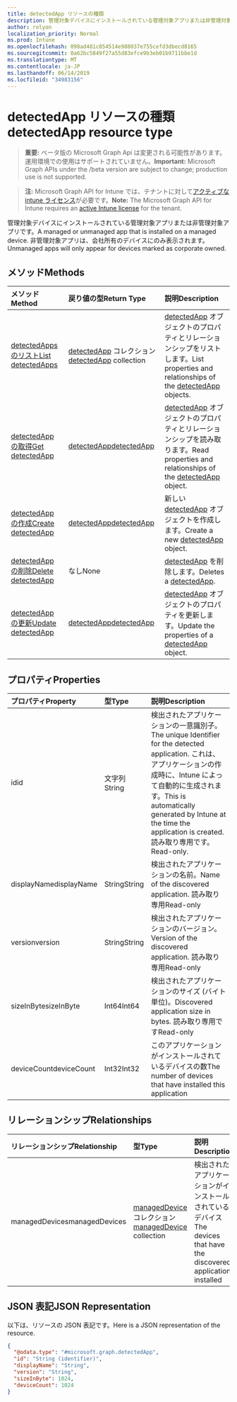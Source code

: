 ```yaml
---
title: detectedApp リソースの種類
description: 管理対象デバイスにインストールされている管理対象アプリまたは非管理対象アプリです。 非管理対象アプリは、会社所有のデバイスにのみ表示されます。
author: rolyon
localization_priority: Normal
ms.prod: Intune
ms.openlocfilehash: 098ad481c854514e988037e755cefd3dbecd8165
ms.sourcegitcommit: 0a62bc5849f27a55d83efce9b3eb01b9711bbe1d
ms.translationtype: MT
ms.contentlocale: ja-JP
ms.lasthandoff: 06/14/2019
ms.locfileid: "34983156"
---
```

# <a name="detectedapp-resource-type"></a><span data-ttu-id="4e312-104">detectedApp リソースの種類</span><span class="sxs-lookup"><span data-stu-id="4e312-104">detectedApp resource type</span></span>

> <span data-ttu-id="4e312-105">**重要:** ベータ版の Microsoft Graph Api は変更される可能性があります。運用環境での使用はサポートされていません。</span><span class="sxs-lookup"><span data-stu-id="4e312-105">**Important:** Microsoft Graph APIs under the /beta version are subject to change; production use is not supported.</span></span>

> <span data-ttu-id="4e312-106">**注:** Microsoft Graph API for Intune では、テナントに対して[アクティブな intune ライセンス](https://go.microsoft.com/fwlink/?linkid=839381)が必要です。</span><span class="sxs-lookup"><span data-stu-id="4e312-106">**Note:** The Microsoft Graph API for Intune requires an [active Intune license](https://go.microsoft.com/fwlink/?linkid=839381) for the tenant.</span></span>

<span data-ttu-id="4e312-107">管理対象デバイスにインストールされている管理対象アプリまたは非管理対象アプリです。</span><span class="sxs-lookup"><span data-stu-id="4e312-107">A managed or unmanaged app that is installed on a managed device.</span></span> <span data-ttu-id="4e312-108">非管理対象アプリは、会社所有のデバイスにのみ表示されます。</span><span class="sxs-lookup"><span data-stu-id="4e312-108">Unmanaged apps will only appear for devices marked as corporate owned.</span></span>

## <a name="methods"></a><span data-ttu-id="4e312-109">メソッド</span><span class="sxs-lookup"><span data-stu-id="4e312-109">Methods</span></span>
|<span data-ttu-id="4e312-110">メソッド</span><span class="sxs-lookup"><span data-stu-id="4e312-110">Method</span></span>|<span data-ttu-id="4e312-111">戻り値の型</span><span class="sxs-lookup"><span data-stu-id="4e312-111">Return Type</span></span>|<span data-ttu-id="4e312-112">説明</span><span class="sxs-lookup"><span data-stu-id="4e312-112">Description</span></span>|
|:---|:---|:---|
|[<span data-ttu-id="4e312-113">detectedApps のリスト</span><span class="sxs-lookup"><span data-stu-id="4e312-113">List detectedApps</span></span>](../api/intune-devices-detectedapp-list.md)|<span data-ttu-id="4e312-114">[detectedApp](../resources/intune-devices-detectedapp.md) コレクション</span><span class="sxs-lookup"><span data-stu-id="4e312-114">[detectedApp](../resources/intune-devices-detectedapp.md) collection</span></span>|<span data-ttu-id="4e312-115">[detectedApp](../resources/intune-devices-detectedapp.md) オブジェクトのプロパティとリレーションシップをリストします。</span><span class="sxs-lookup"><span data-stu-id="4e312-115">List properties and relationships of the [detectedApp](../resources/intune-devices-detectedapp.md) objects.</span></span>|
|[<span data-ttu-id="4e312-116">detectedApp の取得</span><span class="sxs-lookup"><span data-stu-id="4e312-116">Get detectedApp</span></span>](../api/intune-devices-detectedapp-get.md)|[<span data-ttu-id="4e312-117">detectedApp</span><span class="sxs-lookup"><span data-stu-id="4e312-117">detectedApp</span></span>](../resources/intune-devices-detectedapp.md)|<span data-ttu-id="4e312-118">[detectedApp](../resources/intune-devices-detectedapp.md) オブジェクトのプロパティとリレーションシップを読み取ります。</span><span class="sxs-lookup"><span data-stu-id="4e312-118">Read properties and relationships of the [detectedApp](../resources/intune-devices-detectedapp.md) object.</span></span>|
|[<span data-ttu-id="4e312-119">detectedApp の作成</span><span class="sxs-lookup"><span data-stu-id="4e312-119">Create detectedApp</span></span>](../api/intune-devices-detectedapp-create.md)|[<span data-ttu-id="4e312-120">detectedApp</span><span class="sxs-lookup"><span data-stu-id="4e312-120">detectedApp</span></span>](../resources/intune-devices-detectedapp.md)|<span data-ttu-id="4e312-121">新しい [detectedApp](../resources/intune-devices-detectedapp.md) オブジェクトを作成します。</span><span class="sxs-lookup"><span data-stu-id="4e312-121">Create a new [detectedApp](../resources/intune-devices-detectedapp.md) object.</span></span>|
|[<span data-ttu-id="4e312-122">detectedApp の削除</span><span class="sxs-lookup"><span data-stu-id="4e312-122">Delete detectedApp</span></span>](../api/intune-devices-detectedapp-delete.md)|<span data-ttu-id="4e312-123">なし</span><span class="sxs-lookup"><span data-stu-id="4e312-123">None</span></span>|<span data-ttu-id="4e312-124">[detectedApp](../resources/intune-devices-detectedapp.md) を削除します。</span><span class="sxs-lookup"><span data-stu-id="4e312-124">Deletes a [detectedApp](../resources/intune-devices-detectedapp.md).</span></span>|
|[<span data-ttu-id="4e312-125">detectedApp の更新</span><span class="sxs-lookup"><span data-stu-id="4e312-125">Update detectedApp</span></span>](../api/intune-devices-detectedapp-update.md)|[<span data-ttu-id="4e312-126">detectedApp</span><span class="sxs-lookup"><span data-stu-id="4e312-126">detectedApp</span></span>](../resources/intune-devices-detectedapp.md)|<span data-ttu-id="4e312-127">[detectedApp](../resources/intune-devices-detectedapp.md) オブジェクトのプロパティを更新します。</span><span class="sxs-lookup"><span data-stu-id="4e312-127">Update the properties of a [detectedApp](../resources/intune-devices-detectedapp.md) object.</span></span>|

## <a name="properties"></a><span data-ttu-id="4e312-128">プロパティ</span><span class="sxs-lookup"><span data-stu-id="4e312-128">Properties</span></span>
|<span data-ttu-id="4e312-129">プロパティ</span><span class="sxs-lookup"><span data-stu-id="4e312-129">Property</span></span>|<span data-ttu-id="4e312-130">型</span><span class="sxs-lookup"><span data-stu-id="4e312-130">Type</span></span>|<span data-ttu-id="4e312-131">説明</span><span class="sxs-lookup"><span data-stu-id="4e312-131">Description</span></span>|
|:---|:---|:---|
|<span data-ttu-id="4e312-132">id</span><span class="sxs-lookup"><span data-stu-id="4e312-132">id</span></span>|<span data-ttu-id="4e312-133">文字列</span><span class="sxs-lookup"><span data-stu-id="4e312-133">String</span></span>|<span data-ttu-id="4e312-134">検出されたアプリケーションの一意識別子。</span><span class="sxs-lookup"><span data-stu-id="4e312-134">The unique Identifier for the detected application.</span></span> <span data-ttu-id="4e312-135">これは、アプリケーションの作成時に、Intune によって自動的に生成されます。</span><span class="sxs-lookup"><span data-stu-id="4e312-135">This is automatically generated by Intune at the time the application is created.</span></span> <span data-ttu-id="4e312-136">読み取り専用です。</span><span class="sxs-lookup"><span data-stu-id="4e312-136">Read-only.</span></span>|
|<span data-ttu-id="4e312-137">displayName</span><span class="sxs-lookup"><span data-stu-id="4e312-137">displayName</span></span>|<span data-ttu-id="4e312-138">String</span><span class="sxs-lookup"><span data-stu-id="4e312-138">String</span></span>|<span data-ttu-id="4e312-139">検出されたアプリケーションの名前。</span><span class="sxs-lookup"><span data-stu-id="4e312-139">Name of the discovered application.</span></span> <span data-ttu-id="4e312-140">読み取り専用</span><span class="sxs-lookup"><span data-stu-id="4e312-140">Read-only</span></span>|
|<span data-ttu-id="4e312-141">version</span><span class="sxs-lookup"><span data-stu-id="4e312-141">version</span></span>|<span data-ttu-id="4e312-142">String</span><span class="sxs-lookup"><span data-stu-id="4e312-142">String</span></span>|<span data-ttu-id="4e312-143">検出されたアプリケーションのバージョン。</span><span class="sxs-lookup"><span data-stu-id="4e312-143">Version of the discovered application.</span></span> <span data-ttu-id="4e312-144">読み取り専用</span><span class="sxs-lookup"><span data-stu-id="4e312-144">Read-only</span></span>|
|<span data-ttu-id="4e312-145">sizeInByte</span><span class="sxs-lookup"><span data-stu-id="4e312-145">sizeInByte</span></span>|<span data-ttu-id="4e312-146">Int64</span><span class="sxs-lookup"><span data-stu-id="4e312-146">Int64</span></span>|<span data-ttu-id="4e312-147">検出されたアプリケーションのサイズ (バイト単位)。</span><span class="sxs-lookup"><span data-stu-id="4e312-147">Discovered application size in bytes.</span></span> <span data-ttu-id="4e312-148">読み取り専用です</span><span class="sxs-lookup"><span data-stu-id="4e312-148">Read-only</span></span>|
|<span data-ttu-id="4e312-149">deviceCount</span><span class="sxs-lookup"><span data-stu-id="4e312-149">deviceCount</span></span>|<span data-ttu-id="4e312-150">Int32</span><span class="sxs-lookup"><span data-stu-id="4e312-150">Int32</span></span>|<span data-ttu-id="4e312-151">このアプリケーションがインストールされているデバイスの数</span><span class="sxs-lookup"><span data-stu-id="4e312-151">The number of devices that have installed this application</span></span>|

## <a name="relationships"></a><span data-ttu-id="4e312-152">リレーションシップ</span><span class="sxs-lookup"><span data-stu-id="4e312-152">Relationships</span></span>
|<span data-ttu-id="4e312-153">リレーションシップ</span><span class="sxs-lookup"><span data-stu-id="4e312-153">Relationship</span></span>|<span data-ttu-id="4e312-154">型</span><span class="sxs-lookup"><span data-stu-id="4e312-154">Type</span></span>|<span data-ttu-id="4e312-155">説明</span><span class="sxs-lookup"><span data-stu-id="4e312-155">Description</span></span>|
|:---|:---|:---|
|<span data-ttu-id="4e312-156">managedDevices</span><span class="sxs-lookup"><span data-stu-id="4e312-156">managedDevices</span></span>|<span data-ttu-id="4e312-157">[managedDevice](../resources/intune-devices-manageddevice.md) コレクション</span><span class="sxs-lookup"><span data-stu-id="4e312-157">[managedDevice](../resources/intune-devices-manageddevice.md) collection</span></span>|<span data-ttu-id="4e312-158">検出されたアプリケーションがインストールされているデバイス</span><span class="sxs-lookup"><span data-stu-id="4e312-158">The devices that have the discovered application installed</span></span>|

## <a name="json-representation"></a><span data-ttu-id="4e312-159">JSON 表記</span><span class="sxs-lookup"><span data-stu-id="4e312-159">JSON Representation</span></span>
<span data-ttu-id="4e312-160">以下は、リソースの JSON 表記です。</span><span class="sxs-lookup"><span data-stu-id="4e312-160">Here is a JSON representation of the resource.</span></span>
<!-- {
  "blockType": "resource",
  "keyProperty": "id",
  "@odata.type": "microsoft.graph.detectedApp"
}
-->
``` json
{
  "@odata.type": "#microsoft.graph.detectedApp",
  "id": "String (identifier)",
  "displayName": "String",
  "version": "String",
  "sizeInByte": 1024,
  "deviceCount": 1024
}
```





